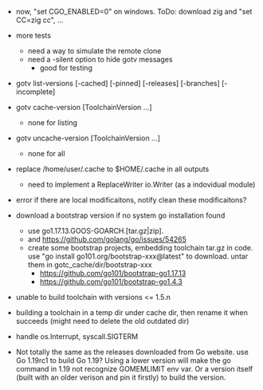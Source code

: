 


* now, "set CGO_ENABLED=0" on windows.
  ToDo: download zig and "set CC=zig cc", ...

* more tests
  * need a way to simulate the remote clone
  * need a -silent option to hide gotv messages
    * good for testing

* gotv list-versions [-cached] [-pinned] [-releases] [-branches] [-incomplete]
* gotv cache-version [ToolchainVersion ...]
	* none for listing
* gotv uncache-version [ToolchainVersion ...]
	* none for all

* replace /home/user/.cache to $HOME/.cache in all outputs
  * need to implement a ReplaceWriter io.Writer (as a indovidual module)

* error if there are local modificaitons, notify clean these modificaitons?

* download a bootstrap version if no system go installation found
  * use go1.17.13.GOOS-GOARCH.[tar.gz|zip].
  * and https://github.com/golang/go/issues/54265
  * create some bootstrap projects, embedding toolchain tar.gz in code.
    use "go install go101.org/bootstrap-xxx@latest" to download.
    untar them in gotc_cache/dir/bootstrap-xxx
    * https://github.com/go101/bootstrap-go1.17.13
    * https://github.com/go101/bootstrap-go1.4.3

* unable to build toolchain with versions <= 1.5.n

* building a toolchain in a temp dir under cache dir,
  then rename it when succeeds (might need to delete the old outdated dir)

* handle os.Interrupt, syscall.SIGTERM

* Not totally the same as the releases downloaded from Go website.
  use Go 1.19rc1 to build Go 1.19?
  Using a lower version will make the go command in 1.19 not recognize GOMEMLIMIT env var.
  Or a version itself (built with an older verison and pin it firstly) to build the version.
